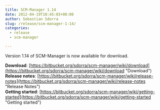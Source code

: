```yaml
---
title: SCM-Manager 1.14
date: 2012-04-19T10:45:03+00:00
author: Sebastian Sdorra
slug: /release/scm-manager-1-14/
categories:
  - release
  - scm-manager

---
```

Version 1.14 of SCM-Manager is now available for download.

**Download**: [https://bitbucket.org/sdorra/scm-manager/wiki/download](https://bitbucket.org/sdorra/scm-manager/wiki/download "Download")  
**Release notes**: [https://bitbucket.org/sdorra/scm-manager/wiki/release-notes](https://bitbucket.org/sdorra/scm-manager/wiki/release-notes "Release Notes")  
**Getting started**: [https://bitbucket.org/sdorra/scm-manager/wiki/getting-started](https://bitbucket.org/sdorra/scm-manager/wiki/getting-started "Getting started")

